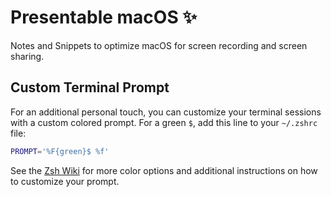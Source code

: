 # Presentable macOS ✨
Notes and Snippets to optimize macOS for screen recording and screen sharing.


## Custom Terminal Prompt

For an additional personal touch, you can customize your terminal sessions with a custom colored prompt. For a green `$`, add this line to your `~/.zshrc` file:

```sh
PROMPT='%F{green}$ %f'
```

See the [Zsh Wiki](https://wiki.archlinux.org/title/zsh#Colors) for more color options and additional instructions on how to customize your prompt.
